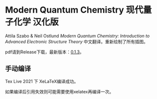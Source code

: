 # Modern Quantum Chemistry 现代量子化学 汉化版
Attila Szabo & Neil Ostlund *Modern Quantum Chemistry: Introduction to Advanced Electronic Structure Theory* 中文翻译。重新绘制了所有插图。

pdf请到Release下载，最新版本：[0.1.3](https://github.com/Mulliken/szaboqc/releases/download/v0.1.3/szabo_zh-v0.1.3.pdf)。

## 手动编译
Tex Live 2021 下 XeLaTeX编译成功。

如果编译后引用失效则可能需要使用xelatex再编译一次。
